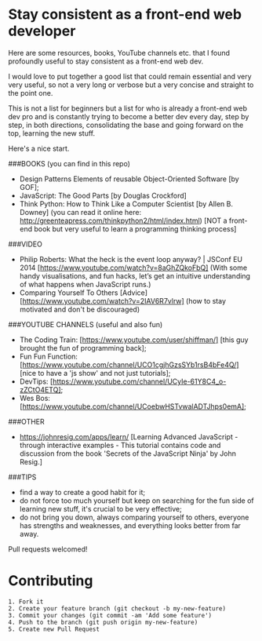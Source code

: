 # Stay consistent as a front-end web developer

Here are some resources, books, YouTube channels etc. that I found profoundly useful
to stay consistent as a front-end web dev.

I would love to put together a good list that could remain essential and very very useful, so not a very long or verbose but a very concise and straight to the point one.

This is not a list for beginners but a list for who is already a front-end web dev pro and is constantly trying to become a better dev every day, step by step, in both directions, consolidating the base and going forward on the top, learning the new stuff.

Here's a nice start.



###BOOKS (you can find in this repo)
- Design Patterns Elements of reusable Object-Oriented Software [by GOF];
- JavaScript: The Good Parts [by Douglas Crockford]
- Think Python: How to Think Like a Computer Scientist [by Allen B. Downey] (you can read it online here: http://greenteapress.com/thinkpython2/html/index.html) [NOT a front-end book but very useful to learn a programming thinking process]

###VIDEO
- Philip Roberts: What the heck is the event loop anyway? | JSConf EU 2014 [https://www.youtube.com/watch?v=8aGhZQkoFbQ] (With some handy visualisations, and fun hacks, let’s get an intuitive understanding of what happens when JavaScript runs.)
- Comparing Yourself To Others [Advice] [https://www.youtube.com/watch?v=2IAV6R7vlrw] (how to stay motivated and don't be discouraged)

###YOUTUBE CHANNELS (useful and also fun)
- The Coding Train: [https://www.youtube.com/user/shiffman/] [this guy brought the fun of programming back];
- Fun Fun Function: [https://www.youtube.com/channel/UCO1cgjhGzsSYb1rsB4bFe4Q/] [nice to have a 'js show' and not just tutorials];
- DevTips: [https://www.youtube.com/channel/UCyIe-61Y8C4_o-zZCtO4ETQ];
- Wes Bos: [https://www.youtube.com/channel/UCoebwHSTvwalADTJhps0emA];

###OTHER
- https://johnresig.com/apps/learn/ [Learning Advanced JavaScript - through interactive examples - This tutorial contains code and discussion from the book 'Secrets of the JavaScript Ninja' by John Resig.]

###TIPS
- find a way to create a good habit for it;
- do not force too much yourself but keep on searching for the fun side of learning new stuff, it's crucial to be very effective;
- do not bring you down, always comparing yourself to others, everyone has strengths and weaknesses, and everything looks better from far away.



Pull requests welcomed!

# Contributing

    1. Fork it
    2. Create your feature branch (git checkout -b my-new-feature)
    3. Commit your changes (git commit -am 'Add some feature')
    4. Push to the branch (git push origin my-new-feature)
    5. Create new Pull Request
